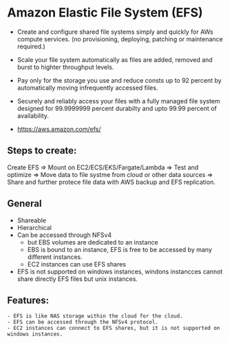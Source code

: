 # Amazon Elastic File System (EFS)

* Create and configure shared file systems simply and quickly for AWs compute services. (no provisioning, deploying, patching or maintenance required.)

* Scale your file system automatically as files are added, removed and burst to highter throughput levels.

* Pay only for the storage you use and reduce consts up to 92 percent by automatically moving infrequently accessed files.

* Securely and reliably access your files with a fully managed file system designed for 99.9999999 percent durabilty and upto 99.99 percent of availability.

* https://aws.amazon.com/efs/

## Steps to create:

Create EFS => Mount on EC2/ECS/EKS/Fargate/Lambda => Test and optimize => Move data to file systme from cloud or other data sources => Share and further protece file data with AWS backup and EFS replication.

## General

* Shareable
* Hierarchical
* Can be accessed through NFSv4
	- but EBS volumes are dedicated to an instance
	- EBS is bound to an instance, EFS is free to be accessed by many different instances.
	- EC2 instances can use EFS shares
* EFS is not supported on windows instances, windons instancces cannot share directly EFS files but unix instances.

## Features:

    - EFS is like NAS storage within the cloud for the cloud.
	- EFS can be accessed through the NFSv4 protocol.
	- EC2 instances can connect to EFS shares, but it is not supported on windows instances.